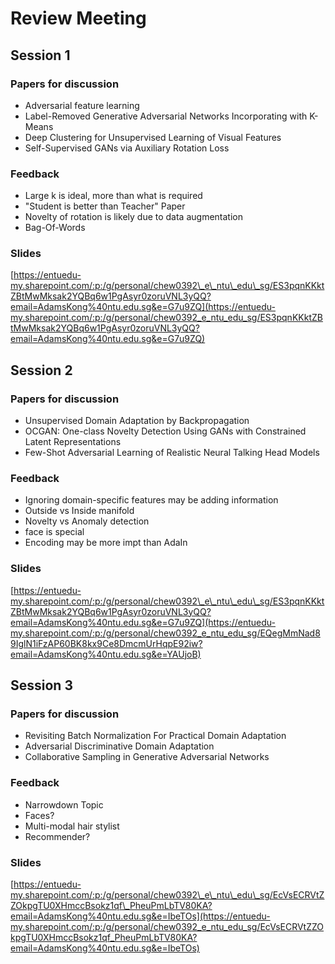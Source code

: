 # Review Meeting

## Session 1

### Papers for discussion

* Adversarial feature learning​
* Label-Removed Generative Adversarial Networks Incorporating with K-Means​
* Deep Clustering for Unsupervised Learning of Visual Features​
* Self-Supervised GANs via Auxiliary Rotation Loss

### Feedback

* Large k is ideal, more than what is required
* "Student is better than Teacher" Paper
* Novelty of rotation is likely due to data augmentation
* Bag-Of-Words

### Slides

[https://entuedu-my.sharepoint.com/:p:/g/personal/chew0392\_e\_ntu\_edu\_sg/ES3pqnKKktZBtMwMksak2YQBq6w1PgAsyr0zoruVNL3yQQ?email=AdamsKong%40ntu.edu.sg&e=G7u9ZQ](https://entuedu-my.sharepoint.com/:p:/g/personal/chew0392_e_ntu_edu_sg/ES3pqnKKktZBtMwMksak2YQBq6w1PgAsyr0zoruVNL3yQQ?email=AdamsKong%40ntu.edu.sg&e=G7u9ZQ)

## Session 2

### Papers for discussion

* Unsupervised Domain Adaptation by Backpropagation​
* OCGAN: One-class Novelty Detection Using GANs with Constrained Latent Representations
* Few-Shot Adversarial Learning of Realistic Neural Talking Head Models

### Feedback

* Ignoring domain-specific features may be adding information
* Outside vs Inside manifold
* Novelty vs Anomaly detection
* face is special
* Encoding may be more impt than AdaIn

### Slides

[https://entuedu-my.sharepoint.com/:p:/g/personal/chew0392\_e\_ntu\_edu\_sg/ES3pqnKKktZBtMwMksak2YQBq6w1PgAsyr0zoruVNL3yQQ?email=AdamsKong%40ntu.edu.sg&e=G7u9ZQ](https://entuedu-my.sharepoint.com/:p:/g/personal/chew0392_e_ntu_edu_sg/EQegMmNad89IglN1iFzAP60BK8kx9Ce8DmcmUrHqpE92iw?email=AdamsKong%40ntu.edu.sg&e=YAUjoB)

## Session 3

### Papers for discussion

* Revisiting Batch Normalization For Practical Domain Adaptation
* Adversarial Discriminative Domain Adaptation
* Collaborative Sampling in Generative Adversarial Networks

### Feedback

* Narrowdown Topic
* Faces?
* Multi-modal hair stylist
* Recommender?

### Slides

[https://entuedu-my.sharepoint.com/:p:/g/personal/chew0392\_e\_ntu\_edu\_sg/EcVsECRVtZZOkpgTU0XHmccBsokz1qf\_PheuPmLbTV80KA?email=AdamsKong%40ntu.edu.sg&e=IbeTOs](https://entuedu-my.sharepoint.com/:p:/g/personal/chew0392_e_ntu_edu_sg/EcVsECRVtZZOkpgTU0XHmccBsokz1qf_PheuPmLbTV80KA?email=AdamsKong%40ntu.edu.sg&e=IbeTOs)

